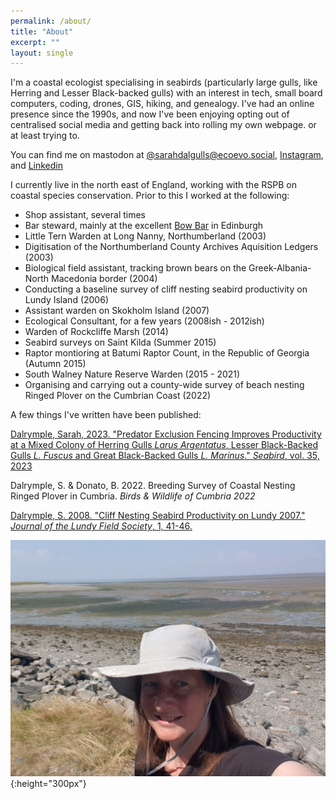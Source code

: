 ```yaml
---
permalink: /about/
title: "About"
excerpt: ""
layout: single
---
```


I'm a coastal ecologist specialising in seabirds (particularly large gulls, like Herring and Lesser Black-backed gulls) with an interest in tech, small board computers, coding, drones, GIS, hiking, and genealogy. I've had an online presence since the 1990s, and now I've been enjoying opting out of centralised social media and getting back into rolling my own webpage. or at least trying to.

You can find me on mastodon at [@sarahdalgulls@ecoevo.social](https://ecoevo.social/@sarahdalgulls/), [Instagram](https://instagram.com/zooplanktonbears), and [Linkedin](https://www.linkedin.com/in/sarah-dalrymple-4a826819/)


I currently live in the north east of England, working with the RSPB on coastal species conservation. Prior to this I worked at the following:
* Shop assistant, several times
* Bar steward, mainly at the excellent [Bow Bar](https://www.thebowbar.co.uk/awards) in Edinburgh
* Little Tern Warden at Long Nanny, Northumberland (2003)
* Digitisation of the Northumberland County Archives Aquisition Ledgers (2003)
* Biological field assistant, tracking brown bears on the Greek-Albania-North Macedonia border (2004)
* Conducting a baseline survey of cliff nesting seabird productivity on Lundy Island (2006)
* Assistant warden on Skokholm Island (2007)
* Ecological Consultant, for a few years (2008ish - 2012ish)
* Warden of Rockcliffe Marsh (2014)
* Seabird surveys on Saint Kilda (Summer 2015)
* Raptor montioring at Batumi Raptor Count, in the Republic of Georgia (Autumn 2015)
* South Walney Nature Reserve Warden (2015 - 2021)
* Organising and carrying out a county-wide survey of beach nesting Ringed Plover on the Cumbrian Coast (2022)

A few things I've written have been published:

[Dalrymple, Sarah, 2023. "Predator Exclusion Fencing Improves Productivity at a Mixed Colony of Herring Gulls *Larus Argentatus*, Lesser Black-Backed Gulls *L. Fuscus* and Great Black-Backed Gulls *L. Marinus*." *Seabird*, vol. 35, 2023](http://seabirdgroup.org.uk/seabird-35-3)

Dalrymple, S. & Donato, B. 2022. Breeding Survey of Coastal Nesting Ringed Plover in Cumbria. *Birds & Wildlife of Cumbria 2022*

[Dalrymple, S. 2008. "Cliff Nesting Seabird Productivity on Lundy 2007." *Journal of the Lundy Field Society*, 1, 41-46.](https://www.researchgate.net/publication/376589052_Cliff_Nesting_Seabird_Productivity_on_Lundy_2007)


![an image of me in 2021](/assets/images/Summer2021.jpg){:height="300px"}
